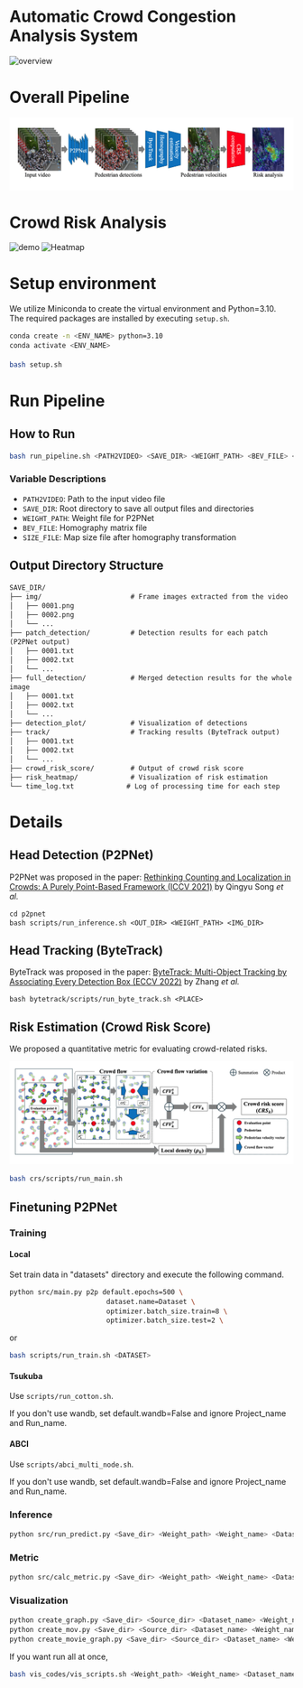 # Automatic Crowd Congestion Analysis System 
![overview](figs/overview.gif)

# Overall Pipeline
<img src="figs/pipeline.png" alt="Pipeline" style="display:block; margin-bottom:30px;" />

# Crowd Risk Analysis
![demo](figs/graph.gif)
<img src="figs/heatmap.png" alt="Heatmap" />

# Setup environment

We utilize Miniconda to create the virtual environment and Python=3.10.  
The required packages are installed by executing `setup.sh`.

```bash
conda create -n <ENV_NAME> python=3.10
conda activate <ENV_NAME>

bash setup.sh
```

# Run Pipeline

## How to Run
```bash
bash run_pipeline.sh <PATH2VIDEO> <SAVE_DIR> <WEIGHT_PATH> <BEV_FILE> <SIZE_FILE>
```

### Variable Descriptions
- `PATH2VIDEO`: Path to the input video file
- `SAVE_DIR`: Root directory to save all output files and directories
- `WEIGHT_PATH`: Weight file for P2PNet
- `BEV_FILE`: Homography matrix file
- `SIZE_FILE`: Map size file after homography transformation

## Output Directory Structure
```
SAVE_DIR/
├── img/                      # Frame images extracted from the video
│   ├── 0001.png
│   ├── 0002.png
│   └── ...
├── patch_detection/          # Detection results for each patch (P2PNet output)
│   ├── 0001.txt
│   ├── 0002.txt
│   └── ...
├── full_detection/           # Merged detection results for the whole image
│   ├── 0001.txt
│   ├── 0002.txt
│   └── ...
├── detection_plot/           # Visualization of detections
├── track/                    # Tracking results (ByteTrack output)
│   ├── 0001.txt
│   ├── 0002.txt
│   └── ...
├── crowd_risk_score/         # Output of crowd risk score
├── risk_heatmap/             # Visualization of risk estimation
└── time_log.txt             # Log of processing time for each step
```

# Details
## Head Detection (P2PNet)
P2PNet was proposed in the paper:
[Rethinking Counting and Localization in Crowds: A Purely Point-Based Framework (ICCV 2021)](https://openaccess.thecvf.com/content/ICCV2021/html/Song_Rethinking_Counting_and_Localization_in_Crowds_A_Purely_Point-Based_Framework_ICCV_2021_paper.html)
by Qingyu Song *et al.*
```
cd p2pnet
bash scripts/run_inference.sh <OUT_DIR> <WEIGHT_PATH> <IMG_DIR>
```

## Head Tracking (ByteTrack)
ByteTrack was proposed in the paper:
[ByteTrack: Multi-Object Tracking by Associating Every Detection Box (ECCV 2022)](https://arxiv.org/abs/2110.06864)
by Zhang *et al.*
```
bash bytetrack/scripts/run_byte_track.sh <PLACE>
```

## Risk Estimation (Crowd Risk Score)
We proposed a quantitative metric for evaluating crowd-related risks.

<img src="figs/method_flow.png" alt="Process for computing Crowd Risk Score (CRS)" />


```bash
bash crs/scripts/run_main.sh
```

## Finetuning P2PNet

### Training

#### Local
Set train data in "datasets" directory and execute the following command.

```bash
python src/main.py p2p default.epochs=500 \
                        dataset.name=Dataset \
                        optimizer.batch_size.train=8 \
                        optimizer.batch_size.test=2 \
```
or 
```bash
bash scripts/run_train.sh <DATASET>
```

#### Tsukuba

Use `scripts/run_cotton.sh`.

If you don't use wandb, set default.wandb=False and ignore Project_name and Run_name.

#### ABCI

Use `scripts/abci_multi_node.sh`.

If you don't use wandb, set default.wandb=False and ignore Project_name and Run_name.

### Inference

```bash
python src/run_predict.py <Save_dir> <Weight_path> <Weight_name> <Dataset_name>
```

### Metric

```bash
python src/calc_metric.py <Save_dir> <Weight_path> <Weight_name> <Dataset_name>
```


### Visualization

```bash
python create_graph.py <Save_dir> <Source_dir> <Dataset_name> <Weight_name>
python create_mov.py <Save_dir> <Source_dir> <Dataset_name> <Weight_name>
python create_movie_graph.py <Save_dir> <Source_dir> <Dataset_name> <Weight_name>
```

If you want run all at once,
```bash
bash vis_codes/vis_scripts.sh <Weight_path> <Weight_name> <Dataset_name>
```

